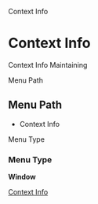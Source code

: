 
Context Info
# Context Info


Context Info Maintaining

Menu Path
## Menu Path



- Context Info

Menu Type
### Menu Type

**Window**


[Context Info](functional-guide/window/window-context-info.md)
